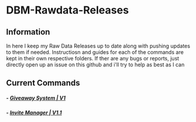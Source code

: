 # DBM-Rawdata-Releases

## Information
In here I keep my Raw Data Releases up to date along with pushing updates to them if needed.
Instructiosn and guides for each of the commands are kept in their own respective folders.
If ther are any bugs or reports, just directly open up an issue on this github and i'll try to help as best as I can

## Current Commands

#####  - [Giveaway System | V1](https://github.com/ItzPike/DBM-Rawdata-Releases/tree/master/Giveaway%20System)
#####  - [Invite Manager | V1.1]()

